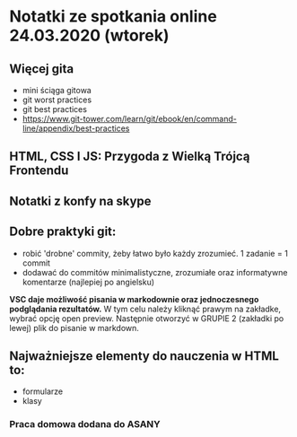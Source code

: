 # Notatki ze spotkania online 24.03.2020 (wtorek)

## Więcej gita
 - mini ściąga gitowa 
- git worst practices
- git best practices
- https://www.git-tower.com/learn/git/ebook/en/command-line/appendix/best-practices

## HTML, CSS I JS: Przygoda z Wielką Trójcą Frontendu

## Notatki z konfy na skype


## Dobre praktyki git: 
- robić 'drobne' commity, żeby łatwo było każdy zrozumieć. 1 zadanie = 1 commit 
- dodawać do commitów minimalistyczne, zrozumiałe oraz informatywne komentarze (najlepiej po angielsku) 

**VSC daje możliwość pisania w markodownie oraz jednoczesnego podglądania rezultatów.** W tym celu należy kliknąć prawym na zakładke, wybrać opcję open preview. Następnie otworzyć w GRUPIE 2 (zakładki po lewej) plik do pisanie w markdown. 
 
## Najważniejsze elementy do nauczenia w HTML to:
- formularze
- klasy 

### Praca domowa dodana do ASANY